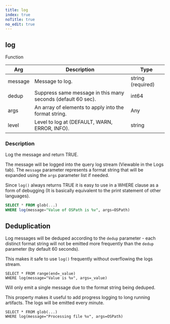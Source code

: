 ```yaml
---
title: log
index: true
noTitle: true
no_edit: true
---
```




<div class="vql_item"></div>


## log
<span class='vql_type pull-right page-header'>Function</span>



<div class="vqlargs"></div>

Arg | Description | Type
----|-------------|-----
message|Message to log.|string (required)
dedup|Suppress same message in this many seconds (default 60 sec).|int64
args|An array of elements to apply into the format string.|Any
level|Level to log at (DEFAULT, WARN, ERROR, INFO).|string

### Description

Log the message and return TRUE.

The message will be logged into the query log stream (Viewable in
the Logs tab). The `message` parameter represents a format string
that will be expanded using the `args` parameter list if needed.

Since `log()` always returns TRUE it is easy to use in a WHERE
clause as a form of debugging (It is basically equivalent to the
print statement of other languages).

```sql
SELECT * FROM glob(...)
WHERE log(message="Value of OSPath is %v", args=OSPath)
```

## Deduplication

Log messages will be deduped according to the `dedup`
parameter - each distinct format string will not be emitted more
frequently than the `dedup` parameter (by default 60 seconds).

This makes it safe to use `log()` frequently without overflowing
the logs stream.

```vql
SELECT * FROM range(end=_value)
WHERE log(message="Value is %v", args=_value)
```

Will only emit a single message due to the format string being
deduped.

This property makes it useful to add progress logging to long
running artifacts. The logs will be emitted every minute.

```vql
SELECT * FROM glob(...)
WHERE log(message="Processing file %v", args=OSPath)
```


